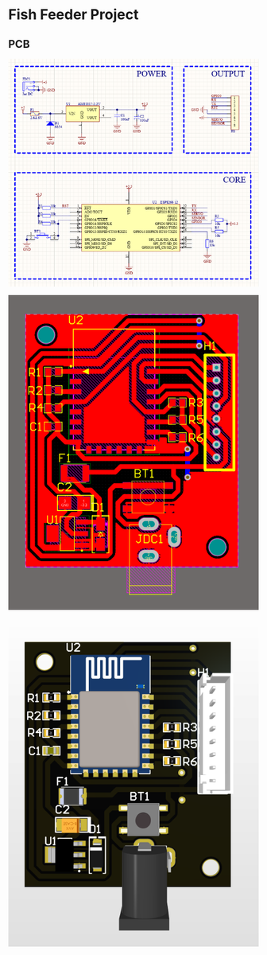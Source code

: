 # Fish Feeder Project

## PCB

![1707124054361](image/README/1707124054361.png)

![1708356751506](image/README/1708356751506.png)

![1708356811823](image/README/1708356811823.png)